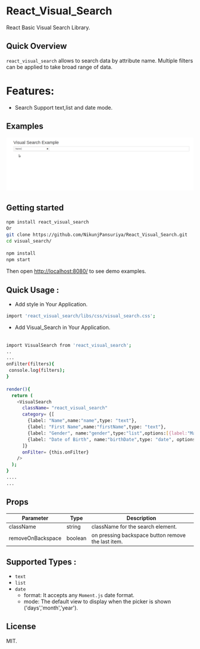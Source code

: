 # React_Visual_Search
 React Basic Visual Search Library.


## Quick Overview
`react_visual_search` allows to search data by attribute name.
Multiple filters can be applied to take broad range of data.

# Features:
* Search Support text,list and date mode.


## Examples
![Visual Search Example](example2.gif)

## Getting started

```sh
npm install react_visual_search
Or
git clone https://github.com/NikunjPansuriya/React_Visual_Search.git
cd visual_search/

npm install
npm start
```

Then open [http://localhost:8080/](http://localhost:8080/) to see demo examples.


## Quick Usage :
* Add style in Your Application.
```sh
import 'react_visual_search/libs/css/visual_search.css';
```
* Add Visual_Search in Your Application.

```sh

import VisualSearch from 'react_visual_search';
..
...
onFilter(filters){
 console.log(filters);
}

render(){
  return (
    <VisualSearch
      className= "react_visual_search"
      category= {[
        {label: "Name",name:"name",type: "text"},
        {label: "First Name",name:"firstName",type: "text"},
        {label: "Gender", name:"gender",type:"list",options:[{label:"Male",value:"M"},{label:"Female",value:"F"}]},
        {label: "Date of Birth", name:"birthDate",type: "date", options:{format:"DD-MMM-YYYY",mode:"days"}}
      ]}
      onFilter= {this.onFilter}
    />
  );
}
....
...

```

## Props
| Parameter | Type   | Description |
| --------- | ----   | ----------- |
| className | string | className for the search element. |
| removeOnBackspace | boolean | on pressing backspace button remove the last item. |

## Supported Types :
* `text`
* `list`
* `date`
  * format: It accepts any `Moment.js` date format.
  * mode: The default view to display when the picker is shown ('days','month','year').

## License
MIT.
